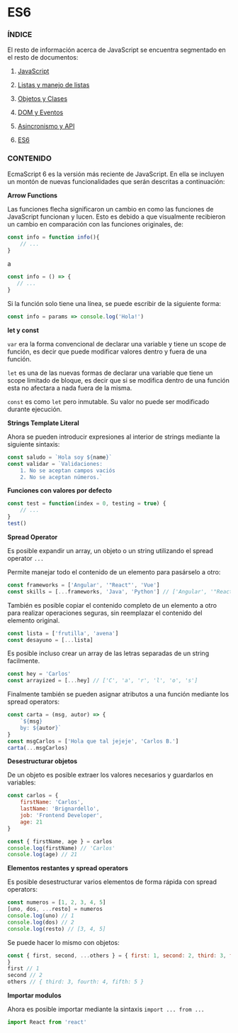# ES6



### ÍNDICE

El resto de información acerca de JavaScript se encuentra segmentado en el resto de documentos:

1. [JavaScript](./README.md)

2. [Listas y manejo de listas](./02-arrays.md)
3. [Objetos y Clases](./03-clases-objetos.md)
4. [DOM y Eventos](./04-DOM-eventos.md)
5. [Asincronismo y API](./05-api-asincronismo.md)
6. [ES6](./06-ES6.md)



### CONTENIDO



EcmaScript 6 es la versión más reciente de JavaScript. En ella se incluyen un montón de nuevas funcionalidades que serán descritas a continuación:



**Arrow Functions**

Las funciones flecha significaron un cambio en como las funciones de JavaScript funcionan y lucen. Esto es debido a que visualmente recibieron un cambio en comparación con las funciones originales, de:

```js
const info = function info(){
	// ...
}
```

a

```js
const info = () => {
   // ...
}
```

Si la función solo tiene una línea, se puede escribir de la siguiente forma:

```js
const info = params => console.log('Hola!')
```



**let y const**

`var` era la forma convencional de declarar una variable y tiene un scope de función, es decir que puede modificar valores dentro y fuera de una función.

`let` es una de las nuevas formas de declarar una variable que tiene un scope limitado de bloque, es decir que si se modifica dentro de una función esta no afectara a nada fuera de la misma.

`const` es como `let` pero inmutable. Su valor no puede ser modificado durante ejecución.



**Strings Template Literal**

Ahora se pueden introducir expresiones al interior de strings mediante la siguiente sintaxis:

```js
const saludo = `Hola soy ${name}`
const validar = `Validaciones:
	1. No se aceptan campos vaciós
	2. No se aceptan números.`
```



**Funciones con valores por defecto**

```js
const test = function(index = 0, testing = true) { 
    // ...
}
test()
```



**Spread Operator**

Es posible expandir un array, un objeto o un string utilizando el spread operator `...`

Permite manejar todo el contenido de un elemento para pasárselo a otro:

```js
const frameworks = ['Angular', '"React"', 'Vue']
const skills = [...frameworks, 'Java', 'Python'] // ['Angular', '"React"', 'Vue', 'Java', 'Python']
```

También es posible copiar el contenido completo de un elemento a otro para realizar operaciones seguras, sin reemplazar el contenido del elemento original.

```js
const lista = ['frutilla', 'avena']
const desayuno = [...lista]
```

Es posible incluso crear un array de las letras separadas de un string facilmente.

```js
const hey = 'Carlos'
const arrayized = [...hey] // ['C', 'a', 'r', 'l', 'o', 's']
```

Finalmente también se pueden asignar atributos a una función mediante los spread operators:

```js
const carta = (msg, autor) => {
    `${msg}
	by: ${autor}`
}
const msgCarlos = ['Hola que tal jejeje', 'Carlos B.']
carta(...msgCarlos)
```



**Desestructurar objetos**

De un objeto es posible extraer los valores necesarios y guardarlos en variables:

```js
const carlos = {
	firstName: 'Carlos',
	lastName: 'Brignardello',
	job: 'Frontend Developer',
	age: 21
}

const { firstName, age } = carlos
console.log(firstName) // 'Carlos'
console.log(age) // 21
```



**Elementos restantes y spread operators**

Es posible desestructurar varios elementos de forma rápida con spread operators:

```js
const numeros = [1, 2, 3, 4, 5]
[uno, dos, ...resto] = numeros
console.log(uno) // 1
console.log(dos) // 2
console.log(resto) // [3, 4, 5]
```

Se puede hacer lo mismo con objetos:

```js
const { first, second, ...others } = { first: 1, second: 2, third: 3, fourth: 4, fifth: 5
}
first // 1
second // 2
others // { third: 3, fourth: 4, fifth: 5 }
```



**Importar modulos**

Ahora es posible importar mediante la sintaxis `import ... from ...`

```js
import React from 'react'
```


